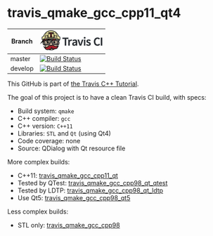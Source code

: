 # travis_qmake_gcc_cpp11_qt4

Branch|[![Travis CI logo](TravisCI.png)](https://travis-ci.org)
---|---
master|[![Build Status](https://travis-ci.org/richelbilderbeek/travis_qmake_gcc_cpp11_qt4.svg?branch=master)](https://travis-ci.org/richelbilderbeek/travis_qmake_gcc_cpp11_qt4)
develop|[![Build Status](https://travis-ci.org/richelbilderbeek/travis_qmake_gcc_cpp11_qt4.svg?branch=develop)](https://travis-ci.org/richelbilderbeek/travis_qmake_gcc_cpp11_qt4)

This GitHub is part of [the Travis C++ Tutorial](https://github.com/richelbilderbeek/travis_cpp_tutorial).

The goal of this project is to have a clean Travis CI build, with specs:
 * Build system: `qmake`
 * C++ compiler: `gcc`
 * C++ version: `C++11`
 * Libraries: `STL` and `Qt` (using Qt4)
 * Code coverage: none
 * Source: QDialog with Qt resource file

More complex builds:
 * C++11: [travis_qmake_gcc_cpp11_qt](https://www.github.com/richelbilderbeek/travis_qmake_gcc_cpp11_qt)
 * Tested by QTest: [travis_qmake_gcc_cpp98_qt_qtest](https://www.github.com/richelbilderbeek/travis_qmake_gcc_cpp98_qt_qtest)
 * Tested by LDTP: [travis_qmake_gcc_cpp98_qt_ldtp](https://www.github.com/richelbilderbeek/travis_qmake_gcc_cpp98_qt_ldtp)
 * Use Qt5: [travis_qmake_gcc_cpp98_qt5](https://www.github.com/richelbilderbeek/travis_qmake_gcc_cpp11_qt5)

Less complex builds:
 * STL only: [travis_qmake_gcc_cpp98](https://www.github.com/richelbilderbeek/travis_qmake_gcc_cpp98)

